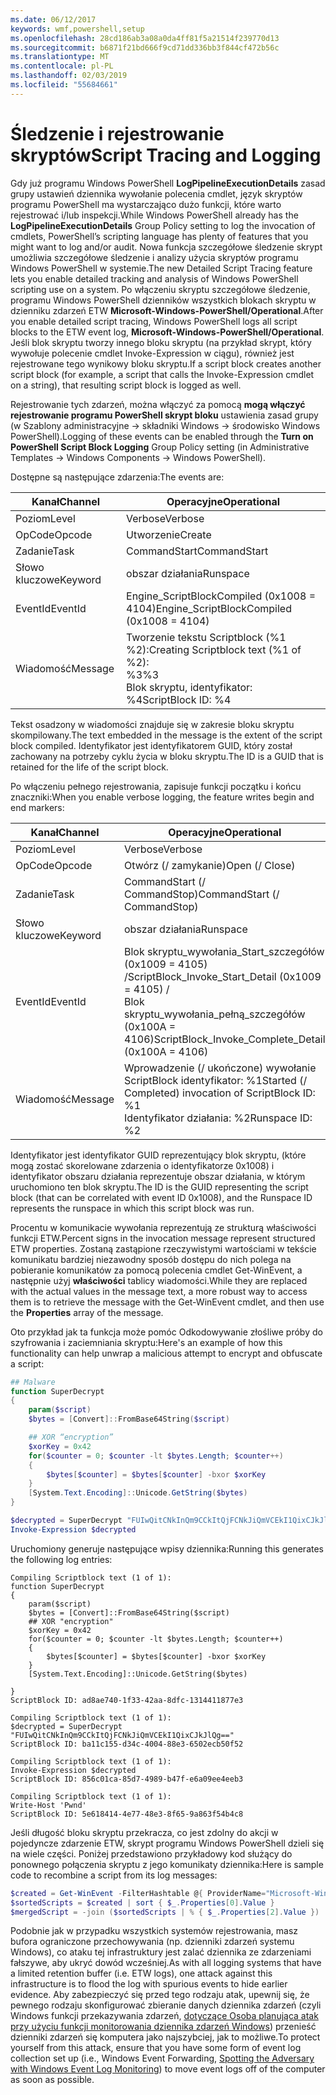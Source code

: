 ```yaml
---
ms.date: 06/12/2017
keywords: wmf,powershell,setup
ms.openlocfilehash: 28cd186ab3a08a0da4ff81f5a21514f239770d13
ms.sourcegitcommit: b6871f21bd666f9cd71dd336bb3f844cf472b56c
ms.translationtype: MT
ms.contentlocale: pl-PL
ms.lasthandoff: 02/03/2019
ms.locfileid: "55684661"
---
```

# <a name="script-tracing-and-logging"></a><span data-ttu-id="275e6-102">Śledzenie i rejestrowanie skryptów</span><span class="sxs-lookup"><span data-stu-id="275e6-102">Script Tracing and Logging</span></span>

<span data-ttu-id="275e6-103">Gdy już programu Windows PowerShell **LogPipelineExecutionDetails** zasad grupy ustawień dziennika wywołanie polecenia cmdlet, język skryptów programu PowerShell ma wystarczająco dużo funkcji, które warto rejestrować i/lub inspekcji.</span><span class="sxs-lookup"><span data-stu-id="275e6-103">While Windows PowerShell already has the **LogPipelineExecutionDetails** Group Policy setting to log the invocation of cmdlets, PowerShell’s scripting language has plenty of features that you might want to log and/or audit.</span></span> <span data-ttu-id="275e6-104">Nowa funkcja szczegółowe śledzenie skrypt umożliwia szczegółowe śledzenie i analizy użycia skryptów programu Windows PowerShell w systemie.</span><span class="sxs-lookup"><span data-stu-id="275e6-104">The new Detailed Script Tracing feature lets you enable detailed tracking and analysis of Windows PowerShell scripting use on a system.</span></span> <span data-ttu-id="275e6-105">Po włączeniu skryptu szczegółowe śledzenie, programu Windows PowerShell dzienników wszystkich blokach skryptu w dzienniku zdarzeń ETW **Microsoft-Windows-PowerShell/Operational**.</span><span class="sxs-lookup"><span data-stu-id="275e6-105">After you enable detailed script tracing, Windows PowerShell logs all script blocks to the ETW event log, **Microsoft-Windows-PowerShell/Operational**.</span></span> <span data-ttu-id="275e6-106">Jeśli blok skryptu tworzy innego bloku skryptu (na przykład skrypt, który wywołuje polecenie cmdlet Invoke-Expression w ciągu), również jest rejestrowane tego wynikowy bloku skryptu.</span><span class="sxs-lookup"><span data-stu-id="275e6-106">If a script block creates another script block (for example, a script that calls the Invoke-Expression cmdlet on a string), that resulting script block is logged as well.</span></span>

<span data-ttu-id="275e6-107">Rejestrowanie tych zdarzeń, można włączyć za pomocą **mogą włączyć rejestrowanie programu PowerShell skrypt bloku** ustawienia zasad grupy (w Szablony administracyjne -> składniki Windows -> środowisko Windows PowerShell).</span><span class="sxs-lookup"><span data-stu-id="275e6-107">Logging of these events can be enabled through the **Turn on PowerShell Script Block Logging** Group Policy setting (in Administrative Templates -> Windows Components -> Windows PowerShell).</span></span>

<span data-ttu-id="275e6-108">Dostępne są następujące zdarzenia:</span><span class="sxs-lookup"><span data-stu-id="275e6-108">The events are:</span></span>

| <span data-ttu-id="275e6-109">Kanał</span><span class="sxs-lookup"><span data-stu-id="275e6-109">Channel</span></span> | <span data-ttu-id="275e6-110">Operacyjne</span><span class="sxs-lookup"><span data-stu-id="275e6-110">Operational</span></span>                                 |
|---------|---------------------------------------------|
| <span data-ttu-id="275e6-111">Poziom</span><span class="sxs-lookup"><span data-stu-id="275e6-111">Level</span></span>   | <span data-ttu-id="275e6-112">Verbose</span><span class="sxs-lookup"><span data-stu-id="275e6-112">Verbose</span></span>                                     |
| <span data-ttu-id="275e6-113">OpCode</span><span class="sxs-lookup"><span data-stu-id="275e6-113">Opcode</span></span>  | <span data-ttu-id="275e6-114">Utworzenie</span><span class="sxs-lookup"><span data-stu-id="275e6-114">Create</span></span>                                      |
| <span data-ttu-id="275e6-115">Zadanie</span><span class="sxs-lookup"><span data-stu-id="275e6-115">Task</span></span>    | <span data-ttu-id="275e6-116">CommandStart</span><span class="sxs-lookup"><span data-stu-id="275e6-116">CommandStart</span></span>                                |
| <span data-ttu-id="275e6-117">Słowo kluczowe</span><span class="sxs-lookup"><span data-stu-id="275e6-117">Keyword</span></span> | <span data-ttu-id="275e6-118">obszar działania</span><span class="sxs-lookup"><span data-stu-id="275e6-118">Runspace</span></span>                                    |
| <span data-ttu-id="275e6-119">EventId</span><span class="sxs-lookup"><span data-stu-id="275e6-119">EventId</span></span> | <span data-ttu-id="275e6-120">Engine_ScriptBlockCompiled (0x1008 = 4104)</span><span class="sxs-lookup"><span data-stu-id="275e6-120">Engine_ScriptBlockCompiled (0x1008 = 4104)</span></span>  |
| <span data-ttu-id="275e6-121">Wiadomość</span><span class="sxs-lookup"><span data-stu-id="275e6-121">Message</span></span> | <span data-ttu-id="275e6-122">Tworzenie tekstu Scriptblock (%1 %2):</span><span class="sxs-lookup"><span data-stu-id="275e6-122">Creating Scriptblock text (%1 of %2):</span></span> </br> <span data-ttu-id="275e6-123">%3</span><span class="sxs-lookup"><span data-stu-id="275e6-123">%3</span></span> </br> <span data-ttu-id="275e6-124">Blok skryptu, identyfikator: %4</span><span class="sxs-lookup"><span data-stu-id="275e6-124">ScriptBlock ID: %4</span></span> |


<span data-ttu-id="275e6-125">Tekst osadzony w wiadomości znajduje się w zakresie bloku skryptu skompilowany.</span><span class="sxs-lookup"><span data-stu-id="275e6-125">The text embedded in the message is the extent of the script block compiled.</span></span> <span data-ttu-id="275e6-126">Identyfikator jest identyfikatorem GUID, który został zachowany na potrzeby cyklu życia w bloku skryptu.</span><span class="sxs-lookup"><span data-stu-id="275e6-126">The ID is a GUID that is retained for the life of the script block.</span></span>

<span data-ttu-id="275e6-127">Po włączeniu pełnego rejestrowania, zapisuje funkcji początku i końcu znaczniki:</span><span class="sxs-lookup"><span data-stu-id="275e6-127">When you enable verbose logging, the feature writes begin and end markers:</span></span>

| <span data-ttu-id="275e6-128">Kanał</span><span class="sxs-lookup"><span data-stu-id="275e6-128">Channel</span></span> | <span data-ttu-id="275e6-129">Operacyjne</span><span class="sxs-lookup"><span data-stu-id="275e6-129">Operational</span></span>                                            |
|---------|--------------------------------------------------------|
| <span data-ttu-id="275e6-130">Poziom</span><span class="sxs-lookup"><span data-stu-id="275e6-130">Level</span></span>   | <span data-ttu-id="275e6-131">Verbose</span><span class="sxs-lookup"><span data-stu-id="275e6-131">Verbose</span></span>                                                |
| <span data-ttu-id="275e6-132">OpCode</span><span class="sxs-lookup"><span data-stu-id="275e6-132">Opcode</span></span>  | <span data-ttu-id="275e6-133">Otwórz (/ zamykanie)</span><span class="sxs-lookup"><span data-stu-id="275e6-133">Open (/ Close)</span></span>                                         |
| <span data-ttu-id="275e6-134">Zadanie</span><span class="sxs-lookup"><span data-stu-id="275e6-134">Task</span></span>    | <span data-ttu-id="275e6-135">CommandStart (/ CommandStop)</span><span class="sxs-lookup"><span data-stu-id="275e6-135">CommandStart (/ CommandStop)</span></span>                           |
| <span data-ttu-id="275e6-136">Słowo kluczowe</span><span class="sxs-lookup"><span data-stu-id="275e6-136">Keyword</span></span> | <span data-ttu-id="275e6-137">obszar działania</span><span class="sxs-lookup"><span data-stu-id="275e6-137">Runspace</span></span>                                               |
| <span data-ttu-id="275e6-138">EventId</span><span class="sxs-lookup"><span data-stu-id="275e6-138">EventId</span></span> | <span data-ttu-id="275e6-139">Blok skryptu\_wywołania\_Start\_szczegółów (0x1009 = 4105) /</span><span class="sxs-lookup"><span data-stu-id="275e6-139">ScriptBlock\_Invoke\_Start\_Detail (0x1009 = 4105) /</span></span> </br> <span data-ttu-id="275e6-140">Blok skryptu\_wywołania\_pełną\_szczegółów (0x100A = 4106)</span><span class="sxs-lookup"><span data-stu-id="275e6-140">ScriptBlock\_Invoke\_Complete\_Detail (0x100A = 4106)</span></span> |
| <span data-ttu-id="275e6-141">Wiadomość</span><span class="sxs-lookup"><span data-stu-id="275e6-141">Message</span></span> | <span data-ttu-id="275e6-142">Wprowadzenie (/ ukończone) wywołanie ScriptBlock identyfikator: %1</span><span class="sxs-lookup"><span data-stu-id="275e6-142">Started (/ Completed) invocation of ScriptBlock ID: %1</span></span> </br> <span data-ttu-id="275e6-143">Identyfikator działania: %2</span><span class="sxs-lookup"><span data-stu-id="275e6-143">Runspace ID: %2</span></span> |

<span data-ttu-id="275e6-144">Identyfikator jest identyfikator GUID reprezentujący blok skryptu, (które mogą zostać skorelowane zdarzenia o identyfikatorze 0x1008) i identyfikator obszaru działania reprezentuje obszar działania, w którym uruchomiono ten blok skryptu.</span><span class="sxs-lookup"><span data-stu-id="275e6-144">The ID is the GUID representing the script block (that can be correlated with event ID 0x1008), and the Runspace ID represents the runspace in which this script block was run.</span></span>

<span data-ttu-id="275e6-145">Procentu w komunikacie wywołania reprezentują ze strukturą właściwości funkcji ETW.</span><span class="sxs-lookup"><span data-stu-id="275e6-145">Percent signs in the invocation message represent structured ETW properties.</span></span> <span data-ttu-id="275e6-146">Zostaną zastąpione rzeczywistymi wartościami w tekście komunikatu bardziej niezawodny sposób dostępu do nich polega na pobieranie komunikatów za pomocą polecenia cmdlet Get-WinEvent, a następnie użyj **właściwości** tablicy wiadomości.</span><span class="sxs-lookup"><span data-stu-id="275e6-146">While they are replaced with the actual values in the message text, a more robust way to access them is to retrieve the message with the Get-WinEvent cmdlet, and then use the **Properties** array of the message.</span></span>

<span data-ttu-id="275e6-147">Oto przykład jak ta funkcja może pomóc Odkodowywanie złośliwe próby do szyfrowania i zaciemniania skryptu:</span><span class="sxs-lookup"><span data-stu-id="275e6-147">Here's an example of how this functionality can help unwrap a malicious attempt to encrypt and obfuscate a script:</span></span>

```powershell
## Malware
function SuperDecrypt
{
    param($script)
    $bytes = [Convert]::FromBase64String($script)

    ## XOR “encryption”
    $xorKey = 0x42
    for($counter = 0; $counter -lt $bytes.Length; $counter++)
    {
        $bytes[$counter] = $bytes[$counter] -bxor $xorKey
    }
    [System.Text.Encoding]::Unicode.GetString($bytes)
}

$decrypted = SuperDecrypt "FUIwQitCNkInQm9CCkItQjFCNkJiQmVCEkI1QixCJkJlQg=="
Invoke-Expression $decrypted
```

<span data-ttu-id="275e6-148">Uruchomiony generuje następujące wpisy dziennika:</span><span class="sxs-lookup"><span data-stu-id="275e6-148">Running this generates the following log entries:</span></span>

```
Compiling Scriptblock text (1 of 1):
function SuperDecrypt
{
    param($script)
    $bytes = [Convert]::FromBase64String($script)
    ## XOR "encryption"
    $xorKey = 0x42
    for($counter = 0; $counter -lt $bytes.Length; $counter++)
    {
        $bytes[$counter] = $bytes[$counter] -bxor $xorKey
    }
    [System.Text.Encoding]::Unicode.GetString($bytes)

}
ScriptBlock ID: ad8ae740-1f33-42aa-8dfc-1314411877e3

Compiling Scriptblock text (1 of 1):
$decrypted = SuperDecrypt "FUIwQitCNkInQm9CCkItQjFCNkJiQmVCEkI1QixCJkJlQg=="
ScriptBlock ID: ba11c155-d34c-4004-88e3-6502ecb50f52

Compiling Scriptblock text (1 of 1):
Invoke-Expression $decrypted
ScriptBlock ID: 856c01ca-85d7-4989-b47f-e6a09ee4eeb3

Compiling Scriptblock text (1 of 1):
Write-Host 'Pwnd'
ScriptBlock ID: 5e618414-4e77-48e3-8f65-9a863f54b4c8
```

Jeśli długość bloku skryptu przekracza, co jest zdolny do akcji w pojedyncze zdarzenie ETW, skrypt programu Windows PowerShell dzieli się na wiele części. <span data-ttu-id="275e6-150">Poniżej przedstawiono przykładowy kod służący do ponownego połączenia skryptu z jego komunikaty dziennika:</span><span class="sxs-lookup"><span data-stu-id="275e6-150">Here is sample code to recombine a script from its log messages:</span></span>

```powershell
$created = Get-WinEvent -FilterHashtable @{ ProviderName="Microsoft-Windows-PowerShell"; Id = 4104 } | Where-Object { $_.<...> }
$sortedScripts = $created | sort { $_.Properties[0].Value }
$mergedScript = -join ($sortedScripts | % { $_.Properties[2].Value })
```

<span data-ttu-id="275e6-151">Podobnie jak w przypadku wszystkich systemów rejestrowania, masz bufora ograniczone przechowywania (np. dzienniki zdarzeń systemu Windows), co ataku tej infrastruktury jest zalać dziennika ze zdarzeniami fałszywe, aby ukryć dowód wcześniej.</span><span class="sxs-lookup"><span data-stu-id="275e6-151">As with all logging systems that have a limited retention buffer (i.e. ETW logs), one attack against this infrastructure is to flood the log with spurious events to hide earlier evidence.</span></span> <span data-ttu-id="275e6-152">Aby zabezpieczyć się przed tego rodzaju atak, upewnij się, że pewnego rodzaju skonfigurować zbieranie danych dziennika zdarzeń (czyli Windows funkcji przekazywania zdarzeń, [dotyczące Osoba planująca atak przy użyciu funkcji monitorowania dziennika zdarzeń Windows](https://www.iad.gov/iad/library/reports/spotting-the-adversary-with-windows-event-log-monitoring.cfm)) przenieść dzienniki zdarzeń się komputera jako najszybciej, jak to możliwe.</span><span class="sxs-lookup"><span data-stu-id="275e6-152">To protect yourself from this attack, ensure that you have some form of event log collection set up (i.e., Windows Event Forwarding, [Spotting the Adversary with Windows Event Log Monitoring](https://www.iad.gov/iad/library/reports/spotting-the-adversary-with-windows-event-log-monitoring.cfm)) to move event logs off of the computer as soon as possible.</span></span>
